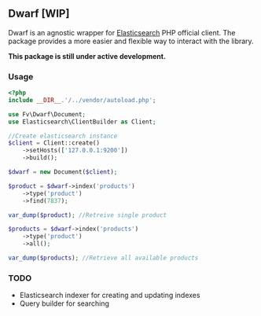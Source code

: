 ## Dwarf [WIP]

Dwarf is an agnostic wrapper for [Elasticsearch](https://github.com/elastic/elasticsearch-php) PHP official client. The package provides a more easier and flexible way to interact with the library.

**This package is still under active development.**

### Usage

```php
<?php
include __DIR__.'/../vendor/autoload.php';

use Fv\Dwarf\Document;
use Elasticsearch\ClientBuilder as Client;

//Create elasticsearch instance
$client = Client::create()
    ->setHosts(['127.0.0.1:9200'])
    ->build();

$dwarf = new Document($client);

$product = $dwarf->index('products')
    ->type('product')
    ->find(7837);

var_dump($product); //Retreive single product

$products = $dwarf->index('products')
    ->type('product')
    ->all();

var_dump($products); //Retrieve all available products
```

### TODO
* Elasticsearch indexer for creating and updating indexes
* Query builder for searching
